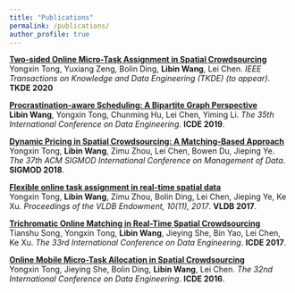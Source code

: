 ```yaml
---
title: "Publications"
permalink: /publications/
author_profile: true
---
```


<b>[Two-sided Online Micro-Task Assignment in Spatial Crowdsourcing](https://lbwang95.github.io/publications/TKDE20)</b> <br> 
Yongxin Tong, Yuxiang Zeng, Bolin Ding, <b>Libin Wang</b>, Lei Chen.
<i>IEEE Transactions on Knowledge and Data Engineering (TKDE) (to appear)</i>. <b>TKDE 2020</b>

<b>[Procrastination-aware Scheduling: A Bipartite Graph Perspective](https://lbwang95.github.io/publications/ICDE19)</b> <br> 
 <b>Libin Wang</b>, Yongxin Tong, Chunming Hu, Lei Chen, Yiming Li.
<i>The 35th International Conference on Data Engineering</i>. <b>ICDE 2019</b>.

<b>[Dynamic Pricing in Spatial Crowdsourcing: A Matching-Based Approach](https://lbwang95.github.io/publications/SIGMOD18)</b> <br> 
Yongxin Tong, <b>Libin Wang</b>, Zimu Zhou, Lei Chen, Bowen Du, Jieping Ye.
<i>The 37th ACM SIGMOD International Conference on Management of Data</i>. <b>SIGMOD 2018</b>.

<b>[Flexible online task assignment in real-time spatial data](https://lbwang95.github.io/publications/VLDB17)</b> <br> 
 Yongxin Tong, <b>Libin Wang</b>, Zimu Zhou, Bolin Ding, Lei Chen, Jieping Ye, Ke Xu.
<i>Proceedings of the VLDB Endowment, 10(11), 2017</i>. <b>VLDB 2017</b>.

<b>[Trichromatic Online Matching in Real-Time Spatial Crowdsourcing](https://lbwang95.github.io/publications/ICDE17)</b> <br> 
Tianshu Song, Yongxin Tong, <b>Libin Wang</b>, Jieying She, Bin Yao, Lei Chen, Ke Xu.
<i>The 33rd International Conference on Data Engineering</i>. <b>ICDE 2017</b>.

<b>[Online Mobile Micro-Task Allocation in Spatial Crowdsourcing](https://lbwang95.github.io/publications/ICDE16)</b> <br> 
Yongxin Tong, Jieying She, Bolin Ding, <b>Libin Wang</b>, Lei Chen.
<i>The 32nd International Conference on Data Engineering</i>. <b>ICDE 2016</b>.
